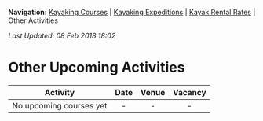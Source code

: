 **Navigation:** [Kayaking Courses](index) &#124; [Kayaking Expeditions](expedition) &#124; [Kayak Rental Rates](rental) &#124; Other Activities

_Last Updated: 08 Feb 2018 18:02_
# Other Upcoming Activities

Activity | Date | Venue | Vacancy
:---:|:---:|:---:|:---:
No upcoming courses yet|-|-|-

